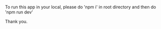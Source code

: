 To run this app in your local, please do 
'npm i' 
in root directory 
and then do 
'npm run dev'

Thank you.
